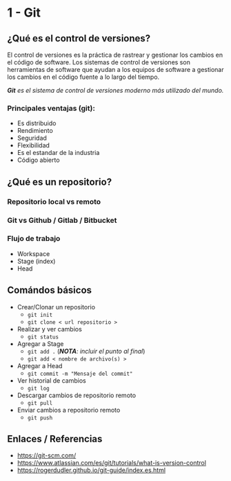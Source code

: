 # 1 - Git

## ¿Qué es el control de versiones?
El control de versiones es la práctica de rastrear y gestionar los cambios en el código de software. Los sistemas de control de versiones son herramientas de software que ayudan a los equipos de software a gestionar los cambios en el código fuente a lo largo del tiempo.

***Git** es el sistema de control de versiones moderno más utilizado del mundo.*

### Principales ventajas (git):

 - Es distribuido
 - Rendimiento
 - Seguridad
 - Flexibilidad
 - Es el estandar de la industria
 - Código abierto

## ¿Qué es un repositorio?

### Repositorio local vs remoto

### Git vs Github / Gitlab / Bitbucket 

### Flujo de trabajo
- Workspace
- Stage (index)
- Head

## Comándos básicos

 - Crear/Clonar un repositorio
	 - `git init`
	 - `git clone < url repositorio >`
 - Realizar y ver cambios
	 - `git status`
 - Agregar a Stage
	 - `git add .`    (***NOTA**: incluir el punto al final*)
	 - `git add < nombre de archivo(s) >`
 - Agregar a Head
	 - `git commit -m "Mensaje del commit"`
 - Ver historial de cambios
	 - `git log`
 - Descargar cambios de repositorio remoto
	 - `git pull`
 - Enviar cambios a repositorio remoto
	 - `git push`

## Enlaces / Referencias
  
 - https://git-scm.com/
 - https://www.atlassian.com/es/git/tutorials/what-is-version-control
 - https://rogerdudler.github.io/git-guide/index.es.html
